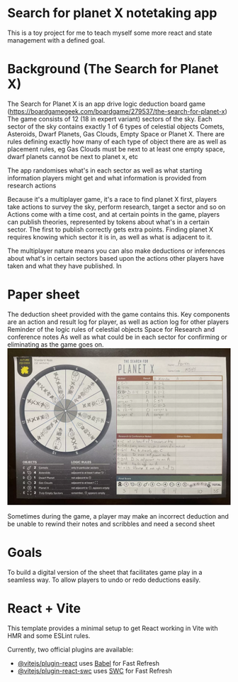 # Search for planet X notetaking app

This is a toy project for me to teach myself some more react and state management with a defined goal.

# Background (The Search for Planet X)
The Search for Planet X is an app drive logic deduction board game (https://boardgamegeek.com/boardgame/279537/the-search-for-planet-x)
The game consists of 12 (18 in expert variant) sectors of the sky. Each sector of the sky contains exactly 1 of 6 types of celestial objects
Comets, Asteroids, Dwarf Planets, Gas Clouds, Empty Space or Planet X. There are rules defining exactly how many of each type of object there are
as well as placement rules, eg Gas Clouds must be next to at least one empty space, dwarf planets cannot be next to planet x, etc

The app randomises what's in each sector as well as what starting information players might get and what information is provided from research actions

Because it's a multiplayer game, it's a race to find planet X first, players take actions to survey the sky, perform research, target a sector and so on
Actions come with a time cost, and at certain points in the game, players can publish theories, represented by tokens about what's in a certain sector.
The first to publish correctly gets extra points. Finding planet X requires knowing which sector it is in, as well as what is adjacent to it.

The multiplayer nature means you can also make deductions or inferences about what's in certain sectors based upon the actions other players have taken and what they have published.
In

# Paper sheet
The deduction sheet provided with the game contains this. Key components are an action and result log for player, as well as action log for other players
Reminder of the logic rules of celestial objects
Space for Research and conference notes
As well as what could be in each sector for confirming or eliminating as the game goes on.
![pic6359696.webp](pic6359696.webp)

Sometimes during the game, a player may make an incorrect deduction and be unable to rewind their notes and scribbles and need a second sheet

# Goals
To build a digital version of the sheet that facilitates game play in a seamless way.
To allow players to undo or redo deductions easily.


# React + Vite

This template provides a minimal setup to get React working in Vite with HMR and some ESLint rules.

Currently, two official plugins are available:

- [@vitejs/plugin-react](https://github.com/vitejs/vite-plugin-react/blob/main/packages/plugin-react/README.md) uses [Babel](https://babeljs.io/) for Fast Refresh
- [@vitejs/plugin-react-swc](https://github.com/vitejs/vite-plugin-react-swc) uses [SWC](https://swc.rs/) for Fast Refresh
